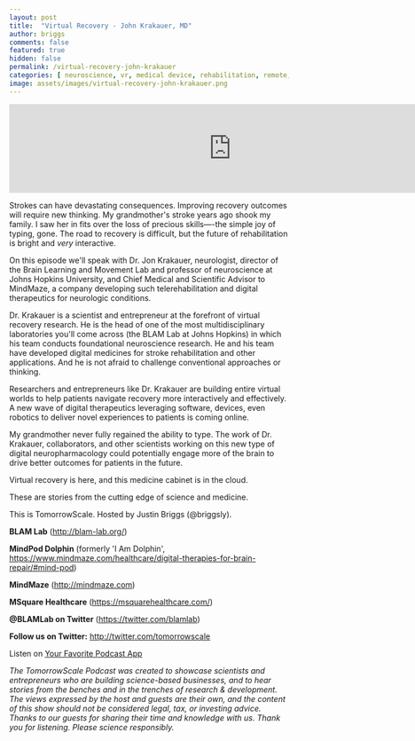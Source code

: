 ```yaml
---
layout: post
title:  "Virtual Recovery - John Krakauer, MD"
author: briggs
comments: false
featured: true
hidden: false
permalink: /virtual-recovery-john-krakauer
categories: [ neuroscience, vr, medical device, rehabilitation, remote, startup ]
image: assets/images/virtual-recovery-john-krakauer.png
---
```


<iframe src="https://anchor.fm/tomorrowscale/embed/episodes/Virtual-Recovery---John-Krakauer-etrbt7" height="160px" width="800px" frameborder="0" scrolling="no"></iframe>

Strokes can have devastating consequences. Improving recovery outcomes will require new thinking. My grandmother's stroke years ago shook my family. I saw her in fits over the loss of precious skills—-the simple joy of typing, gone. The road to recovery is difficult, but the future of rehabilitation is bright and *very* interactive.

On this episode we'll speak with Dr. Jon Krakauer, neurologist, director of the Brain Learning and Movement Lab and professor of neuroscience at Johns Hopkins University, and Chief Medical and Scientific Advisor to MindMaze, a company developing such telerehabilitation and digital therapeutics for neurologic conditions.

Dr. Krakauer is a scientist and entrepreneur at the forefront of virtual recovery research. He is the head of one of the most multidisciplinary laboratories you'll come across (the BLAM Lab at Johns Hopkins) in which his team conducts foundational neuroscience research. He and his team have developed digital medicines for stroke rehabilitation and other applications. And he is not afraid to challenge conventional approaches or thinking.

Researchers and entrepreneurs like Dr. Krakauer are building entire virtual worlds to help patients navigate recovery more interactively and effectively. A new wave of digital therapeutics leveraging software, devices, even robotics to deliver novel experiences to patients is coming online.

My grandmother never fully regained the ability to type. The work of Dr. Krakauer, collaborators, and other scientists working on this new type of digital neuropharmacology could potentially engage more of the brain to drive better outcomes for patients in the future. 

Virtual recovery is here, and this medicine cabinet is in the cloud.

These are stories from the cutting edge of science and medicine.

This is TomorrowScale. Hosted by Justin Briggs (@briggsly).

**BLAM Lab** (http://blam-lab.org/)

**MindPod Dolphin** (formerly 'I Am Dolphin', https://www.mindmaze.com/healthcare/digital-therapies-for-brain-repair/#mind-pod)

**MindMaze** (http://mindmaze.com)

**MSquare Healthcare** (https://msquarehealthcare.com/)

**@BLAMLab on Twitter** (https://twitter.com/blamlab)

**Follow us on Twitter:** <a href="http://twitter.com/tomorrowscale" target="_blank" rel="noopener ugc noreferrer">http://twitter.com/tomorrowscale</a>

Listen on [Your Favorite Podcast App](https://anchor.fm/tomorrowscale/)

*The TomorrowScale Podcast was created to showcase scientists and entrepreneurs who are building science-based businesses, and to hear stories from the benches and in the trenches of research & development. The views expressed by the host and guests are their own, and the content of this show should not be considered legal, tax, or investing advice. Thanks to our guests for sharing their time and knowledge with us. Thank you for listening. Please science responsibly.*